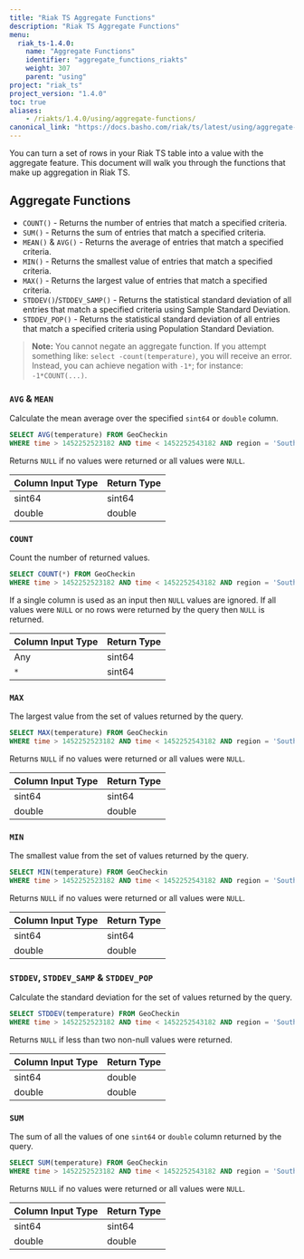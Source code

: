 ```yaml
---
title: "Riak TS Aggregate Functions"
description: "Riak TS Aggregate Functions"
menu:
  riak_ts-1.4.0:
    name: "Aggregate Functions"
    identifier: "aggregate_functions_riakts"
    weight: 307
    parent: "using"
project: "riak_ts"
project_version: "1.4.0"
toc: true
aliases:
    - /riakts/1.4.0/using/aggregate-functions/
canonical_link: "https://docs.basho.com/riak/ts/latest/using/aggregate-functions"
---
```



[arithmetic]: ../arithmetic-operations


You can turn a set of rows in your Riak TS table into a value with the aggregate feature. This document will walk you through the functions that make up aggregation in Riak TS. 


## Aggregate Functions

* `COUNT()` - Returns the number of entries that match a specified criteria.
* `SUM()` - Returns the sum of entries that match a specified criteria.
* `MEAN()` & `AVG()` - Returns the average of entries that match a specified criteria.
* `MIN()` - Returns the smallest value of entries that match a specified criteria.
* `MAX()` - Returns the largest value of entries that match a specified criteria.
* `STDDEV()`/`STDDEV_SAMP()` - Returns the statistical standard deviation of all entries that match a specified criteria using Sample Standard Deviation.
* `STDDEV_POP()` - Returns the statistical standard deviation of all entries that match a specified criteria using Population Standard Deviation.

>**Note:** You cannot negate an aggregate function. If you attempt something like: `select -count(temperature)`, you will receive an error. Instead, you can achieve negation with `-1*`; for instance: `-1*COUNT(...)`.


### `AVG` & `MEAN`

Calculate the mean average over the specified `sint64` or `double` column.

```sql
SELECT AVG(temperature) FROM GeoCheckin
WHERE time > 1452252523182 AND time < 1452252543182 AND region = 'South Atlantic' AND state = 'South Carolina'
```

Returns `NULL` if no values were returned or all values were `NULL`.

| Column Input Type | Return Type |
|-------------------|-------------|
| sint64            | sint64 |
| double            | double |


### `COUNT`

Count the number of returned values.

```sql
SELECT COUNT(*) FROM GeoCheckin
WHERE time > 1452252523182 AND time < 1452252543182 AND region = 'South Atlantic' AND state = 'South Carolina'
```

If a single column is used as an input then `NULL` values are ignored. If all values were `NULL` or no rows were returned by the query then `NULL` is returned.

| Column Input Type | Return Type |
|-------------------|-------------|
| Any               | sint64 |
| `*`               | sint64 |


### `MAX`

The largest value from the set of values returned by the query.

```sql
SELECT MAX(temperature) FROM GeoCheckin
WHERE time > 1452252523182 AND time < 1452252543182 AND region = 'South Atlantic' AND state = 'South Carolina'
```

Returns `NULL` if no values were returned or all values were `NULL`.

| Column Input Type | Return Type |
|-------------------|-------------|
| sint64            | sint64 |
| double            | double |


### `MIN`

The smallest value from the set of values returned by the query.

```sql
SELECT MIN(temperature) FROM GeoCheckin
WHERE time > 1452252523182 AND time < 1452252543182 AND region = 'South Atlantic' AND state = 'South Carolina'
```

Returns `NULL` if no values were returned or all values were `NULL`.

| Column Input Type | Return Type |
|-------------------|-------------|
| sint64            | sint64 |
| double            | double |


### `STDDEV`, `STDDEV_SAMP` & `STDDEV_POP`

Calculate the standard deviation for the set of values returned by the query.

```sql
SELECT STDDEV(temperature) FROM GeoCheckin
WHERE time > 1452252523182 AND time < 1452252543182 AND region = 'South Atlantic' AND state = 'South Carolina'
```

Returns `NULL` if less than two non-null values were returned.

| Column Input Type | Return Type |
|-------------------|-------------|
| sint64            | double |
| double            | double |


### `SUM`

The sum of all the values of one `sint64` or `double` column returned by the query.

```sql
SELECT SUM(temperature) FROM GeoCheckin
WHERE time > 1452252523182 AND time < 1452252543182 AND region = 'South Atlantic' AND state = 'South Carolina'
```

Returns `NULL` if no values were returned or all values were `NULL`.

| Column Input Type | Return Type |
|-------------------|-------------|
| sint64            | sint64 |
| double            | double |
